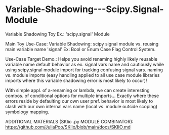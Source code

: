 # Variable-Shadowing---Scipy.Signal-Module
Variable Shadowing Toy Ex.: 'scipy.signal' Module

Main Toy Use-Case:
Variable Shadowing: scipy signal module vs. reusing main variable name 'signal' Ex: Bool or Enum Case Flag Control System.

Use-Case Target Demo.: Helps you avoid renaming highly likely reusable variable name default behavior as ex. signal vars name and cautiously while using scipy.signal module import for tracking confusing signal vars. naming vs. module imports (easy handling applied to all use case module libraries imports where this variable shadowing error is most likely to occur)!

With simple appl. of a-renaming or lambda, we can create interesting combos. of conditional options for multiple imports... Exactly where these errors reside  by defaulting our own user pref. behavior is most likely to clash with our own internal vars name (local vs. module outside scoping) symbology mapping.

ADDITIONAL MATERIALS (SKlio .py MODULE COMBINATOR): https://github.com/JuliaPoo/SKIio/blob/main/docs/SKIIO.md
